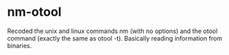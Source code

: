# nm-otool

Recoded the unix and linux commands nm (with no options) and the otool command (exactly the same as otool -t). Basically reading information from binaries.
